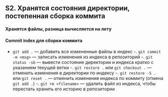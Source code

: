 ## S2. Хранятся состояния директории, постепенная сборка коммита
#### Хранятся файлы, разница вычисляется на лету
#### Commit index для сборки коммита
- `git add .` — добавить все измененные файлы в индекс
-. `git commit -m <msg>` — записать изменения из индекса в репозиторий
-. `git status -sb` — вывести состояние директории и индекса кратко с указанием текущей ветки
-. `git restore .` или `git checkout .` — отменить изменения в директории по индексу
-. `git restore -S .` или `git reset .` — отменить изменения индекса по коммиту (отмена `git add .`)
-. `git rm <filename>` — удалить файл из индекса, чтобы перестать хранить его историю в репозитории